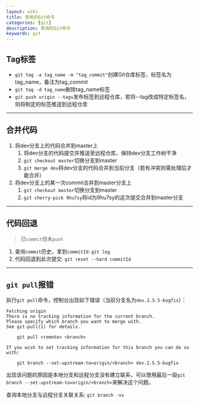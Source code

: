 ```yaml
---
layout: wiki
title: 常用的Git命令
categories: [git]
description: 常用的Git命令
keywords: git
---
```


## Tag标签
 - `git tag -a tag_name -m "tag_commit"`创建Git仓库标签，标签名为tag_name，备注为tag_commit
 - `git tag -d tag_name`删除tag_name标签
 - `git push origin --tags`发布标签到远程仓库，若将--tag改成特定标签名，则将制定的标签推送到远程仓库
 
 -----

## 合并代码
1. 将dev分支上的代码合并到master上
    1. 将dev分支的代码提交并推送至远程仓库，保持dev分支工作树干净
    2. `git checkout master`切换分支到master
    3. `git merge dev`将dev分支的代码合并到当前分支（若有冲突则需处理后才能合并）
2. 将dev分支上的某一次commit合并到master分支上
	1. `git checkout master`切换分支到master
	2. `git cherry-pick 9hu7sy`将id为9hu7sy的这次提交合并到master分支

-----

## 代码回退
> 已`commit`但未`push`
1. 查询`commit`历史，拿到`commitId`: `git log`
2. 代码回退到此次提交: `git reset --hard commitId`

-----
## `git pull`报错
执行`git pull`命令，控制台出现如下错误（当前分支名为`dev.2.5.5-bugfix`）：
```
Fetching origin
There is no tracking information for the current branch.
Please specify which branch you want to merge with.
See git-pull(1) for details.

    git pull <remote> <branch>

If you wish to set tracking information for this branch you can do so with:

    git branch --set-upstream-to=origin/<branch> dev.2.5.5-bugfix
```
出现该问题的原因是本地分支和远程分支没有建立联系，可以使用最后一段`git branch --set-upstream-to=origin/<branch>`来解决这个问题。

查询本地分支与远程分支关联关系: `git branch -vv`